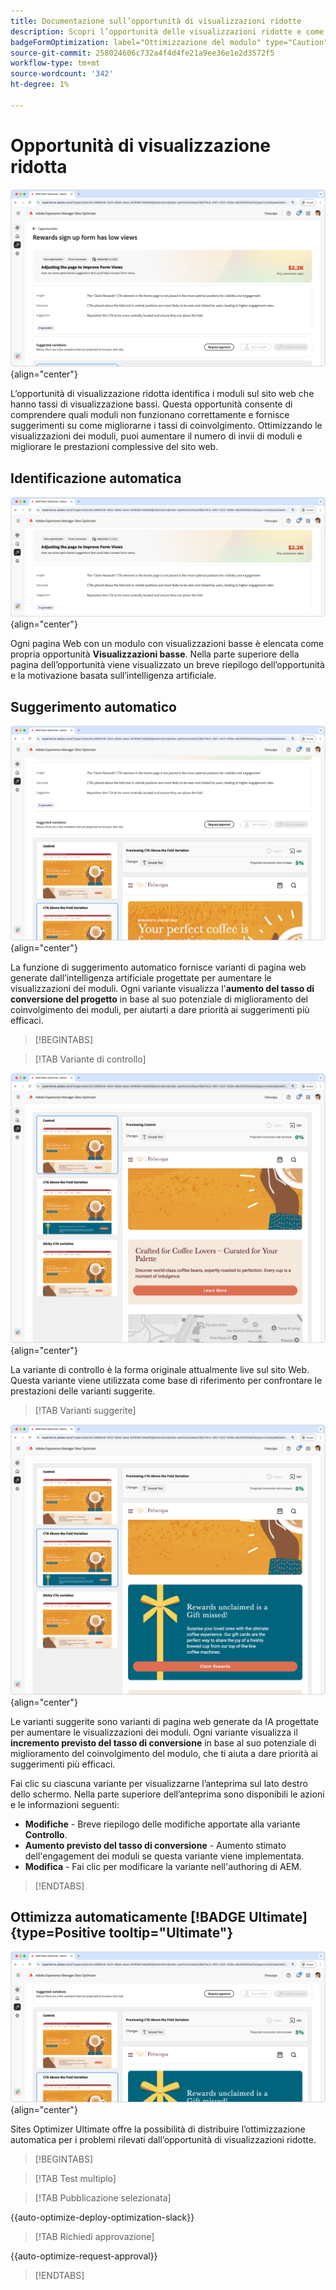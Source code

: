 ```yaml
---
title: Documentazione sull’opportunità di visualizzazioni ridotte
description: Scopri l’opportunità delle visualizzazioni ridotte e come utilizzarla per migliorare il coinvolgimento con i moduli sul tuo sito web.
badgeFormOptimization: label="Ottimizzazione del modulo" type="Caution" url="../../opportunity-types/form-optimization.md" tooltip="Ottimizzazione del modulo"
source-git-commit: 258024606c732a4f4d4fe21a9ee36e1e2d3572f5
workflow-type: tm+mt
source-wordcount: '342'
ht-degree: 1%

---
```



# Opportunità di visualizzazione ridotta

![Opportunità di visualizzazione ridotta](./assets/low-views/hero.png){align="center"}

L’opportunità di visualizzazione ridotta identifica i moduli sul sito web che hanno tassi di visualizzazione bassi. Questa opportunità consente di comprendere quali moduli non funzionano correttamente e fornisce suggerimenti su come migliorarne i tassi di coinvolgimento. Ottimizzando le visualizzazioni dei moduli, puoi aumentare il numero di invii di moduli e migliorare le prestazioni complessive del sito web.

## Identificazione automatica

![Identificazione automatica visualizzazioni basse](./assets/low-views/auto-identify.png){align="center"}

Ogni pagina Web con un modulo con visualizzazioni basse è elencata come propria opportunità **Visualizzazioni basse**. Nella parte superiore della pagina dell’opportunità viene visualizzato un breve riepilogo dell’opportunità e la motivazione basata sull’intelligenza artificiale.

## Suggerimento automatico

![Suggerimenti automatici per visualizzazioni basse](./assets/low-views/auto-suggest.png){align="center"}

La funzione di suggerimento automatico fornisce varianti di pagina web generate dall’intelligenza artificiale progettate per aumentare le visualizzazioni dei moduli. Ogni variante visualizza l&#39;**aumento del tasso di conversione del progetto** in base al suo potenziale di miglioramento del coinvolgimento dei moduli, per aiutarti a dare priorità ai suggerimenti più efficaci.

>[!BEGINTABS]

>[!TAB Variante di controllo]

![Varianti di controllo](./assets/low-views/control-variation.png){align="center"}

La variante di controllo è la forma originale attualmente live sul sito Web. Questa variante viene utilizzata come base di riferimento per confrontare le prestazioni delle varianti suggerite.

>[!TAB Varianti suggerite]

![Varianti suggerite](./assets/low-views/suggested-variations.png){align="center"}

Le varianti suggerite sono varianti di pagina web generate da IA progettate per aumentare le visualizzazioni dei moduli. Ogni variante visualizza il **incremento previsto del tasso di conversione** in base al suo potenziale di miglioramento del coinvolgimento del modulo, che ti aiuta a dare priorità ai suggerimenti più efficaci.

Fai clic su ciascuna variante per visualizzarne l’anteprima sul lato destro dello schermo. Nella parte superiore dell’anteprima sono disponibili le azioni e le informazioni seguenti:

* **Modifiche** - Breve riepilogo delle modifiche apportate alla variante **Controllo**.
* **Aumento previsto del tasso di conversione** - Aumento stimato dell&#39;engagement dei moduli se questa variante viene implementata.
* **Modifica** - Fai clic per modificare la variante nell&#39;authoring di AEM.

>[!ENDTABS]

## Ottimizza automaticamente [!BADGE Ultimate]{type=Positive tooltip="Ultimate"}


![Ottimizzazione automatica visualizzazioni basse](./assets/low-views/auto-optimize.png){align="center"}

Sites Optimizer Ultimate offre la possibilità di distribuire l’ottimizzazione automatica per i problemi rilevati dall’opportunità di visualizzazioni ridotte.

>[!BEGINTABS]

>[!TAB Test multiplo]


>[!TAB Pubblicazione selezionata]

{{auto-optimize-deploy-optimization-slack}}

>[!TAB Richiedi approvazione]

{{auto-optimize-request-approval}}

>[!ENDTABS]
